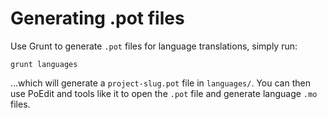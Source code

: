 # Generating .pot files

Use Grunt to generate `.pot` files for language translations, simply run:

`grunt languages`

...which will generate a `project-slug.pot` file in `languages/`. You can then
use PoEdit and tools like it to open the `.pot` file and generate language `.mo` files.
